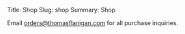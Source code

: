 Title: Shop
Slug: shop
Summary: Shop

Email [orders@thomasflanigan.com](mailto:orders@thomasflanigan.com) for all purchase inquiries.
